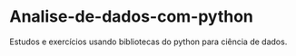 # Analise-de-dados-com-python
Estudos e exercícios usando bibliotecas do python para ciência de dados.
